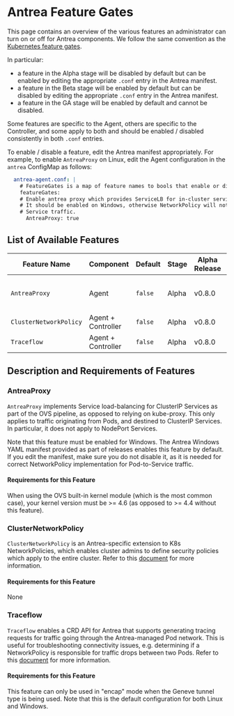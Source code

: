 # Antrea Feature Gates

This page contains an overview of the various features an administrator can turn
on or off for Antrea components. We follow the same convention as the
[Kubernetes feature
gates](https://kubernetes.io/docs/reference/command-line-tools-reference/feature-gates/).

In particular:
 * a feature in the Alpha stage will be disabled by default but can be enabled
 by editing the appropriate `.conf` entry in the Antrea manifest.
 * a feature in the Beta stage will be enabled by default but can be disabled
 by editing the appropriate `.conf` entry in the Antrea manifest.
 * a feature in the GA stage will be enabled by default and cannot be disabled.

Some features are specific to the Agent, others are specific to the Controller,
and some apply to both and should be enabled / disabled consistently in both
`.conf` entries.

To enable / disable a feature, edit the Antrea manifest appropriately. For
example, to enable `AntreaProxy` on Linux, edit the Agent configuration in the
`antrea` ConfigMap as follows:
```yaml
  antrea-agent.conf: |
    # FeatureGates is a map of feature names to bools that enable or disable experimental features.
    featureGates:
    # Enable antrea proxy which provides ServiceLB for in-cluster services in antrea agent.
    # It should be enabled on Windows, otherwise NetworkPolicy will not take effect on
    # Service traffic.
      AntreaProxy: true
```

## List of Available Features

| Feature Name            | Component          | Default | Stage | Alpha Release | Beta Release | GA Release | Extra Requirements | Notes |
| ----------------------- | ------------------ | ------- | ----- | ------------- | ------------ | ---------- | ------------------ | ----- |
| `AntreaProxy`           | Agent              | `false` | Alpha | v0.8.0        | N/A          | N/A        | Yes                | Must be enabled for Windows. |
| `ClusterNetworkPolicy`  | Agent + Controller         | `false` | Alpha | v0.8.0        | N/A          | N/A        | No                 |       |
| `Traceflow`             | Agent + Controller | `false` | Alpha | v0.8.0        | N/A          | N/A        | Yes                |       |

## Description and Requirements of Features

### AntreaProxy

`AntreaProxy` implements Service load-balancing for ClusterIP Services as part
of the OVS pipeline, as opposed to relying on kube-proxy. This only applies to
traffic originating from Pods, and destined to ClusterIP Services. In
particular, it does not apply to NodePort Services.

Note that this feature must be enabled for Windows. The Antrea Windows YAML
manifest provided as part of releases enables this feature by default. If you
edit the manifest, make sure you do not disable it, as it is needed for correct
NetworkPolicy implementation for Pod-to-Service traffic.

#### Requirements for this Feature

When using the OVS built-in kernel module (which is the most common case), your
kernel version must be >= 4.6 (as opposed to >= 4.4 without this feature).

### ClusterNetworkPolicy

`ClusterNetworkPolicy` is an Antrea-specific extension to K8s NetworkPolicies,
which enables cluster admins to define security policies which apply to the
entire cluster. Refer to this [document](network-policy.md) for more
information.

#### Requirements for this Feature

None

### Traceflow

`Traceflow` enables a CRD API for Antrea that supports generating tracing
requests for traffic going through the Antrea-managed Pod network. This is
useful for troubleshooting connectivity issues, e.g. determining if a
NetworkPolicy is responsible for traffic drops between two Pods. Refer to
this [document](traceflow-guide.md) for more information.


#### Requirements for this Feature

This feature can only be used in "encap" mode when the Geneve tunnel type is
being used. Note that this is the default configuration for both Linux and
Windows.
